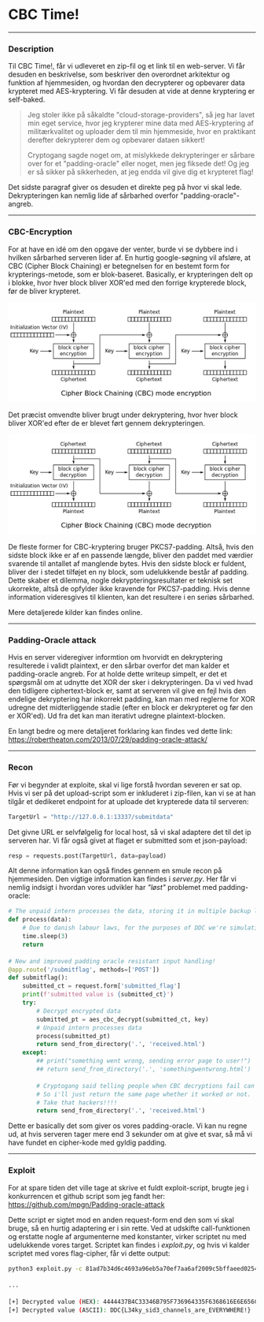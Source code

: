 # CBC Time!

---

### Description

Til CBC Time!, får vi udleveret en zip-fil og et link til en web-server.
Vi får desuden en beskrivelse, som beskriver den overordnet arkitektur og funktion af hjemmesiden,
og hvordan den decrypterer og opbevarer data krypteret med AES-kryptering.
Vi får desuden at vide at denne kryptering er self-baked.

> Jeg stoler ikke på såkaldte "cloud-storage-providers", så jeg har lavet min eget service, hvor jeg krypterer mine data med AES-kryptering af militærkvalitet og uploader dem til min hjemmeside, hvor en praktikant derefter dekrypterer dem og opbevarer dataen sikkert!
>
> Cryptogang sagde noget om, at mislykkede dekrypteringer er sårbare over for et "padding-oracle" eller noget, men jeg fiksede det! Og jeg er så sikker på sikkerheden, at jeg endda vil give dig et krypteret flag!

Det sidste paragraf giver os desuden et direkte peg på hvor vi skal lede.
Dekrypteringen kan nemlig lide af sårbarhed overfor "padding-oracle"-angreb.

---

### CBC-Encryption

For at have en idé om den opgave der venter, burde vi se dybbere ind i hvilken sårbarhed serveren lider af.
En hurtig google-søgning vil afsløre, at CBC (Cipher Block Chaining) er betegnelsen for en bestemt form for krypterings-metode,
som er blok-baseret. Basically, er krypteringen delt op i blokke,
hvor hver block bliver XOR'ed med den forrige krypterede block, før de bliver krypteret.

![Encryption diagram](Images/Encryption.png)

Det præcist omvendte bliver brugt under dekryptering, hvor hver block bliver XOR'ed efter de er blevet ført gennem dekrypteringen.

![Decryption diagram](Images/Decryption.png)

De fleste former for CBC-kryptering bruger PKCS7-padding.
Altså, hvis den sidste block ikke er af en passende længde, 
bliver den paddet med værdier svarende til antallet af manglende bytes.
Hvis den sidste block er fuldent, bliver der i stedet tilføjet en ny block,
som udelukkende består af padding. Dette skaber et dilemma,
nogle dekrypteringsresultater er teknisk set ukorrekte,
altså de opfylder ikke kravende for PKCS7-padding. 
Hvis denne information videresgives til klienten, 
kan det resultere i en seriøs sårbarhed.

Mere detaljerede kilder kan findes online.

---

### Padding-Oracle attack

Hvis en server videregiver informtion om hvorvidt en dekryptering resulterede i validt plaintext,
er den sårbar overfor det man kalder et padding-oracle angreb.
For at holde dette writeup simpelt, er det et spørgsmål om at udnytte det XOR der sker i dekrypteringen.
Da vi ved hvad den tidligere ciphertext-block er, 
samt at serveren vil give en fejl hvis den endelige dekryptering har inkorrekt padding,
kan man med reglerne for XOR udregne det midterliggende stadie (efter en block er dekrypteret og før den er XOR'ed).
Ud fra det kan man iterativt udregne plaintext-blocken.

En langt bedre og mere detaljeret forklaring kan findes ved dette link:
https://robertheaton.com/2013/07/29/padding-oracle-attack/

---

### Recon

Før vi begynder at exploite, skal vi lige forstå hvordan severen er sat op.
Hvis vi ser på det upload-script som er inkluderet i zip-filen, 
kan vi se at han tilgår et dedikeret endpoint for at uploade det krypterede data til serveren:

```python
TargetUrl = "http://127.0.0.1:13337/submitdata"
```

Det givne URL er selvfølgelig for local host, så vi skal adaptere det til det ip serveren har.
Vi får også givet at flaget er submitted som et json-payload:

```python
resp = requests.post(TargetUrl, data=payload)
```

Alt denne information kan også findes gennem en smule recon på hjemmesiden.
Den vigtige information kan findes i *server.py*.
Her får vi nemlig indsigt i hvordan vores udvikler har *"løst"* problemet med padding-oracle:

```python
# The unpaid intern processes the data, storing it in multiple backup locations to ensure redundancy!
def process(data):
    # Due to danish labour laws, for the purposes of DDC we're simulating the intern's work using a sleep function
    time.sleep(3)
    return

# New and improved padding oracle resistant input handling!
@app.route('/submitflag', methods=['POST'])
def submitflag():
    submitted_ct = request.form['submitted_flag']
    print(f'submitted value is {submitted_ct}')
    try:
        # Decrypt encrypted data
        submitted_pt = aes_cbc_decrypt(submitted_ct, key)
        # Unpaid intern processes data
        process(submitted_pt)
        return send_from_directory('.', 'received.html')
    except:
        ## print("something went wrong, sending error page to user!")
        ## return send_from_directory('.', 'somethingwentwrong.html')
        
        # Cryptogang said telling people when CBC decryptions fail can lead to scary Oracle attacks!!! 
        # So i'll just return the same page whether it worked or not.
        # Take that hackers!!!!
        return send_from_directory('.', 'received.html')
```

Dette er basically det som giver os vores padding-oracle. 
Vi kan nu regne ud, at hvis serveren tager mere end 3 sekunder om at give et svar,
så må vi have fundet en cipher-kode med gyldig padding.

---

### Exploit

For at spare tiden det ville tage at skrive et fuldt exploit-script,
brugte jeg i konkurrencen et github script som jeg fandt her:
https://github.com/mpgn/Padding-oracle-attack

Dette script er sigtet mod en anden request-form end den som vi skal bruge,
så en hurtig adaptering er i sin rette. Ved at udskifte call-funktionen og erstatte nogle af argumenterne med konstanter,
virker scriptet nu med udelukkende vores target. Scriptet kan findes i *exploit.py*,
og hvis vi kalder scriptet med vores flag-cipher, får vi dette output:

```bash
python3 exploit.py -c 81ad7b34d6c4693a96eb5a70ef7aa6af2009c5bffaeed0254caa472466fa18d2b1b1090bf7ac705b86f2afc222e34ba3b8af0fbbda7bd2be2414f9fc77455d39
 
...

[+] Decrypted value (HEX): 4444437B4C33346B795F736964335F6368616E6E656C735F6172655F45564552595748455245217D0808080808080808
[+] Decrypted value (ASCII): DDC{L34ky_sid3_channels_are_EVERYWHERE!}
```

